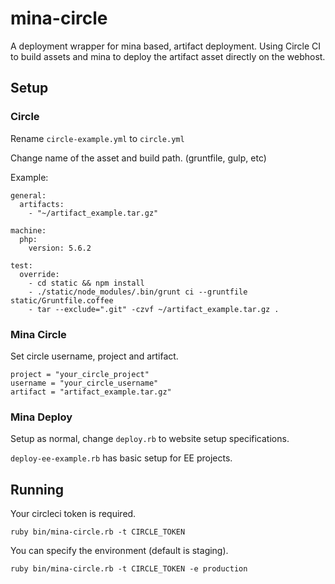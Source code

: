 # mina-circle
A deployment wrapper for mina based, artifact deployment. Using Circle CI to build assets and mina to deploy the artifact asset directly on the webhost. 

## Setup

### Circle

Rename `circle-example.yml` to `circle.yml` 

Change name of the asset and build path.  (gruntfile, gulp, etc)

Example: 
```
general:
  artifacts:
    - "~/artifact_example.tar.gz"

machine:
  php:
    version: 5.6.2

test:
  override:
    - cd static && npm install
    - ./static/node_modules/.bin/grunt ci --gruntfile static/Gruntfile.coffee
    - tar --exclude=".git" -czvf ~/artifact_example.tar.gz .
```

### Mina Circle

Set circle username, project and artifact. 

    project = "your_circle_project"
    username = "your_circle_username"
    artifact = "artifact_example.tar.gz"


### Mina Deploy

Setup as normal, change `deploy.rb` to website setup specifications.

`deploy-ee-example.rb` has basic setup for EE projects.

## Running

Your circleci token is required. 

`ruby bin/mina-circle.rb -t CIRCLE_TOKEN`

You can specify the environment (default is staging). 

`ruby bin/mina-circle.rb -t CIRCLE_TOKEN -e production`
